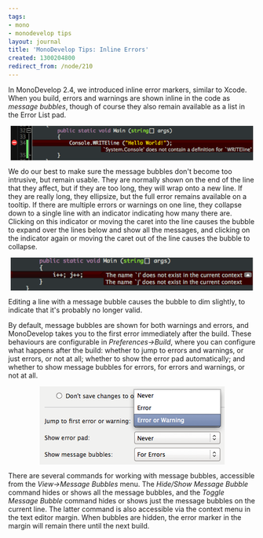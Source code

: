 ```yaml
---
tags:
- mono
- monodevelop tips
layout: journal
title: 'MonoDevelop Tips: Inline Errors'
created: 1300204800
redirect_from: /node/210
---
```

In MonoDevelop 2.4, we introduced inline error markers, similar to Xcode. When you build, errors and warnings are shown inline in the code as <em>message bubbles</em>, though of course they also remain available as a list in the Error List pad.<!--break-->

<a href="/files/images/md-tips/inline-error-marker.png" rel="lightbox[md_inline_error]" title="An inline error message bubble"><img src="/files/images/md-tips/t/inline-error-marker.png" alt="An inline error message bubble" style="max-width:98%; display:block;margin-left:auto;margin-right:auto;" /></a>

We do our best to make sure the message bubbles don't become too intrusive, but remain usable. They are normally shown on the end of the line that they affect, but if they are too long, they will wrap onto a new line. If they are really long, they ellipsize, but the full error remains available on a tooltip. If there are multiple errors or warnings on one line, they collapse down to a single line with an indicator indicating how many there are. Clicking on this indicator or moving the caret into the line causes the bubble to expand over the lines below and show all the messages, and clicking on the indicator again or moving the caret out of the line causes the bubble to collapse.

<a href="/files/images/md-tips/inline-error-collapsible.png" rel="lightbox[md_inline_error]" title="A collapsible inline error message bubble"><img src="/files/images/md-tips/t/inline-error-collapsible.png" alt="A collapsible inline error message bubble" style="max-width:98%; display:block;margin-left:auto;margin-right:auto;" /></a>

Editing a line with a message bubble causes the bubble to dim slightly, to indicate that it's probably no longer valid.

By default, message bubbles are shown for both warnings and errors, and MonoDevelop takes you to the first error immediately after the build. These behaviours are configurable in <em>Preferences->Build</em>, where you can configure what happens after the build: whether to jump to errors and warnings, or just errors, or not at all; whether to show the error pad automatically; and whether to show message bubbles for errors, for errors and warnings, or not at all.

<a href="/files/images/md-tips/inline-error-options.png" rel="lightbox[md_inline_error]" title="The inline error options"><img src="/files/images/md-tips/t/inline-error-options.png" alt="The inline error options" style="max-width:98%; display:block;margin-left:auto;margin-right:auto;" /></a>

There are several commands for working with message bubbles, accessible from the <em>View->Message Bubbles</em> menu. The <em>Hide/Show Message Bubble</em> command hides or shows all the message bubbles, and the <em>Toggle Message Bubble</em> command hides or shows just the message bubbles on the current line. The latter command is also accessible via the context menu in the text editor margin. When bubbles are hidden, the error marker in the margin will remain there until the next build.


